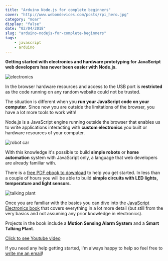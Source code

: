 ```yaml
---
title: "Arduino Node.js for complete beginners"
cover: "http://www.webondevices.com/posts/rpi_hero.jpg"
category: "moar"
display: "false"
date: "02/04/2018"
slug: "arduino-nodejs-for-complete-beginners"
tags:
    - javascript
    - arduino
---
```


**Getting started with electronics and hardware prototyping for JavaScript web developers has never been easier with Node.js.**

![electronics](http://www.webondevices.com/posts/IMG_20150330_195450.jpg)

In the browser hardware resources and access to the USB port is **restricted** as the code running on any random website could not be trusted.

The situation is different when you **run your JavaScript code on your computer**. Since now you are outside the limitations of the browser, you have a lot more tools to work with!

Node.js is a JavaScript engine running outside the browser that enables us to write applications interacting with **custom electronics** you built or hardware resources of your computer.

![robot car](http://www.webondevices.com/posts/arduino-robot-car-front.jpg)

With this knowledge it's possible to build **simple robots** or **home automation** system with JavaScript only, a language that web developers are already familiar with.

There is a [free PDF ebook to download](#subscription) to help you get started. In less than a couple of hours you will be able to build **simple circuits with LED lights, temperature and light sensors**.

![talking plant](http://www.webondevices.com/posts/george-hero.jpg)

Once you are familiar with the basics you can dive into the [JavaScript Electronics book](#subscription) that covers everything in a lot more detail (but still from the very basics and not assuming any prior knowledge in electronics).

Projects in the book include a **Motion Sensing Alarm System** and a **Smart Talking Plant**.

<a class="youtube-video" href="https://www.youtube.com/embed/HFMu35VD07c" target="_blank">Click to see Youtube video</a>

If you need any help getting started, I'm always happy to help so feel free to [write me an email](mailto:hello@webondevices.com)!